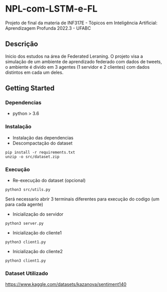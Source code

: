 # NPL-com-LSTM-e-FL

Projeto de final da materia de INF317E - Tópicos em Inteligência Artificial: Aprendizagem Profunda 2022.3 - UFABC

## Descrição

Inicio dos estudos na área de Federated Leraning.
O projeto visa a simulação de um ambiente de aprendizado federado com dados de tweets, o ambiente é divido em 3 agentes (1 servidor e 2 clientes) com dados distintos em cada um deles.

## Getting Started

### Dependencias

* python > 3.6


### Instalação

* Instalação das dependencias
* Descompactação do dataset
```
pip install -r requirements.txt
unzip -o src/dataset.zip
```

### Execução

* Re-execução do dataset (opcional)
```
python3 src/utils.py
```

Será necessario abrir 3 terminais diferentes para execução do codigo (um para cada agente)
* Inicialização do servidor
```
python3 server.py
```
* Inicialização do cliente1
```
python3 client1.py
```
* Inicialização do cliente2
```
python3 client1.py
```


### Dataset Utilizado
https://www.kaggle.com/datasets/kazanova/sentiment140
